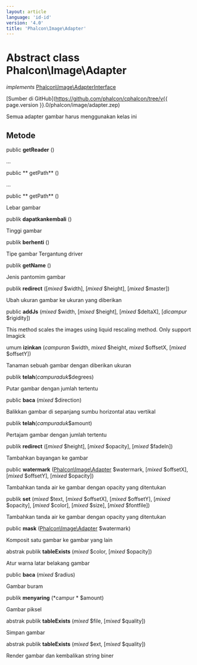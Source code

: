 ```yaml
---
layout: article
language: 'id-id'
version: '4.0'
title: 'Phalcon\Image\Adapter'
---
```

# Abstract class **Phalcon\Image\Adapter**

*implements* [Phalcon\Image\AdapterInterface](Phalcon_Image_AdapterInterface)

[Sumber di GitHub](https://github.com/phalcon/cphalcon/tree/v{{ page.version }}.0/phalcon/image/adapter.zep)

Semua adapter gambar harus menggunakan kelas ini  

## Metode

public **getReader** ()

...

public ** getPath** ()

...

public ** getPath** ()

Lebar gambar

publik **dapatkankembali** ()

Tinggi gambar

publik **berhenti** ()

Tipe gambar Tergantung driver

publik **getName** ()

Jenis pantomim gambar

publik **redirect** ([*mixed* $width], [*mixed* $height], [*mixed* $master])

Ubah ukuran gambar ke ukuran yang diberikan

public **addJs** (*mixed* $width, [*mixed* $height], [*mixed* $deltaX], [*dicampur* $rigidity])

This method scales the images using liquid rescaling method. Only support Imagick

umum **izinkan** (*campuran* $width, *mixed* $height, *mixed* $offsetX, [*mixed* $offsetY])

Tanaman sebuah gambar dengan diberikan ukuran

publik **telah**(*campuraduk*$degrees)

Putar gambar dengan jumlah tertentu

public **baca** (*mixed* $direction)

Balikkan gambar di sepanjang sumbu horizontal atau vertikal

publik **telah**(*campuraduk*$amount)

Pertajam gambar dengan jumlah tertentu

publik **redirect** ([*mixed* $height], [*mixed* $opacity], [*mixed* $fadeIn])

Tambahkan bayangan ke gambar

public **watermark** ([Phalcon\Image\Adapter](Phalcon_Image_Adapter) $watermark, [*mixed* $offsetX], [*mixed* $offsetY], [*mixed* $opacity])

Tambahkan tanda air ke gambar dengan opacity yang ditentukan

publik **set** (*mixed* $text, [*mixed* $offsetX], [*mixed* $offsetY], [*mixed* $opacity], [*mixed* $color], [*mixed* $size], [*mixed* $fontfile])

Tambahkan tanda air ke gambar dengan opacity yang ditentukan

public **mask** ([Phalcon\Image\Adapter](Phalcon_Image_Adapter) $watermark)

Komposit satu gambar ke gambar yang lain

abstrak publik **tableExists** (*mixed* $color, [*mixed* $opacity])

Atur warna latar belakang gambar  

public **baca** (*mixed* $radius)

Gambar buram

publik **menyaring** (*campur * $amount)

Gambar piksel

abstrak publik **tableExists** (*mixed* $file, [*mixed* $quality])

Simpan gambar

abstrak publik **tableExists** (*mixed* $ext, [*mixed* $quality])

Render gambar dan kembalikan string biner